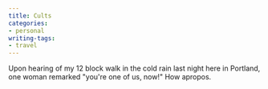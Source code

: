 ```yaml
---
title: Cults
categories:
- personal
writing-tags:
- travel
---
```


Upon hearing of my 12 block walk in the cold rain last night here in Portland, one woman remarked "you're one of us, now!"  How apropos.
